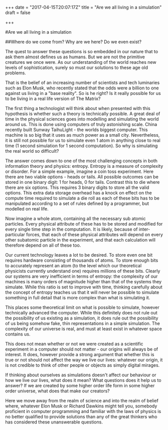 +++ date = "2017-04-15T20:07:17Z" title = "Are we all living in a simulation" draft = false

+++

#Are we all living in a simulation

##Where do we come from? Why are we here? Do we even exist?

The quest to answer these questions is so embedded in our nature that
to ask them almost defines us as humans. But we are not the primitive
creatures we once were. As our understanding of the world reaches new
levels of sophistication, surely so must our solutions to these age old
problems.

That is the belief of an increasing number of scientists and tech
luminaries such as Elon Musk, who recently stated that the odds were a
billion to one against us living in a "base reality". So is he right?
Is it really possible for us to be living in a real life version of The
Matrix?

The first thing a technologist will think about when presented with
this hypothesis is whether such a theory is technically possible. A
great deal of time in the physical sciences goes into modelling and
simulating the world around us. This is done using computers of truly
astonishing scale. China recently built Sunway TaihuLight - the worlds
biggest computer. This machine is so big that it uses as much power as
a small city. Nevertheless, it is still not possible for us to simulate
even 1 atom in anything close to real time (1 second simulation for 1
second computation). So why is simulating the real world so difficult?

The answer comes down to one of the most challenging concepts in
both information theory and physics: entropy. Entropy is a measure
of complexity or disorder. For a simple example, imagine a coin toss
experiment. Here there are two viable options - heads or tails. All
possible outcomes can be stored in one binary digit: 1 for heads, 0 for
tails. Contrast this to die where there are six options. This requires
3 binary digits to store all the valid options. This extra data storage
overhead has a knock on effect on the compute time required to simulate
a die roll as each of these bits has to be manipulated according to a
set of rules defined by a programmer, but modelled on real life.

Now imagine a whole atom, containing all the necessary sub atomic
particles. Every physical attribute of these has to be stored and
modified for every single time step in the computation. It is likely,
because of inter-particular forces, that each of these physical
attributes will depend on every other subatomic particle in the
experiment, and that each calculation will therefore depend on all of
these too.

Our current technology leaves a lot to be desired. To store even one
bit requires hardware consisting of thousands of atoms. To store enough
bits to accurately represent an atom (to the level which our theoretical
physicists currently understand one) requires millions of these bits.
Clearly our systems are very inefficient in terms of entropy: the
complexity of our machines is many orders of magnitude higher than that
of the systems they simulate. While this ratio is set to improve with
time, thinking carefully about the concept of entropy teaches us that it
will never be possible to simulate something in full detail that is more
complex than what is simulating it.

This places some theoretical limit on what is possible to simulate,
however technically advanced the computer. While this definitely does
not rule out the possibility of us existing as a simulation, it does
rule out the possibility of us being somehow fake, thin representations
in a simple simulation. The complexity of our universe is real, and must
at least exist in whatever space contains us.

This does not mean whether or not we were created as a scientific
experiment in a computer should not matter - our origins will always be
of interest. It does, however provide a strong argument that whether
this is true or not should not affect the way we live our lives:
whatever our origin, it is not credible to think of other people or
objects as simply digital mirages.

If thinking about ourselves as simulations doesn't affect our behaviour
or how we live our lives, what does it mean? What questions does it help
us to answer? If we are created by some higher order life form in some
higher order universe, what does that make our creators?

Here we move away from the realm of science and into the realm of belief
where, whatever Elon Musk or Richard Dawkins might tell you, somebody
proficient in computer programming and familiar with the laws of physics
is no better qualified to provide solutions than any of the great
thinkers who has considered these unanswerable questions.



